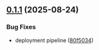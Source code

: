 ## [0.1.1](https://github.com/synapsmedia/ghost-activitypub-embed/compare/v0.1.0...v0.1.1) (2025-08-24)


### Bug Fixes

* deployment pipeline ([80f5034](https://github.com/synapsmedia/ghost-activitypub-embed/commit/80f50348d7c911ee92c4980db3d64449820e7793))
